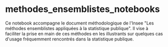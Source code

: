 # methodes_ensemblistes_notebooks

Ce notebook accompagne le document méthodologique de l'Insee "Les méthodes ensemblistes appliquées à la statistique publique". Il vise à faciliter la prise en main de ces méthodes en les illustrants sur quelques cas d'usage fréquemment rencontrés dans la statistique publique.